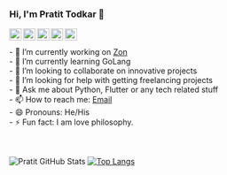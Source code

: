 ### Hi, I'm Pratit Todkar 👋

<a target="_blank" href="https://www.linkedin.com/in/pratit-todkar/">
  <img align="left" alt="LinkdeIN" width="22px" src="https://cdn.jsdelivr.net/npm/simple-icons@v3/icons/linkedin.svg" />
</a>
<a target="_blank" href="https://api.whatsapp.com/send?phone=917738472965">
  <img align="left" alt="Whatsapp" width="22px" src="https://cdn.jsdelivr.net/npm/simple-icons@v3/icons/whatsapp.svg" />
</a>
<a target="_blank" href="https://www.instagram.com/pratit_todkar/">
  <img align="left" alt="Instagram" width="22px" src="https://cdn.jsdelivr.net/npm/simple-icons@v3/icons/instagram.svg" />
</a>
<a target="_blank" href="mailto:pratittodkar@gmail.com">
  <img align="left" alt="Gmail" width="22px" src="https://cdn.jsdelivr.net/npm/simple-icons@v3/icons/gmail.svg" />
</a>
<a target="_blank" href="https://fb.com/Pratit123">
  <img align="left" alt="Facebook" width="22px" src="https://cdn.jsdelivr.net/npm/simple-icons@v3/icons/facebook.svg" />
</a>  
<br>
<br>
- 🔭 I’m currently working on <a href="https://github.com/pratit989/ZON">Zon</a><br>
- 🌱 I’m currently learning GoLang<br>
- 👯 I’m looking to collaborate on innovative projects<br>   
- 🤔 I’m looking for help with getting freelancing projects<br>    
- 💬 Ask me about Python, Flutter or any tech related stuff<br> 
- 📫 How to reach me: <a href="mailto:pratittodkar@gmail.com">Email</a><br>    
- 😄 Pronouns: He/His<br>
- ⚡ Fun fact: I am love philosophy.<br>      
<br>
<br>


![Pratit GitHub Stats](https://github-readme-stats.vercel.app/api?username=pratit989&show_icons=true)  [![Top Langs](https://github-readme-stats.vercel.app/api/top-langs/?username=pratit989)](https://github.com/pratit989/github-readme-stats)  
